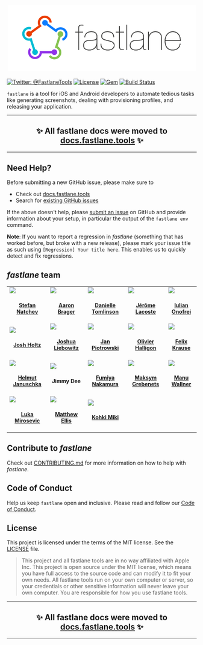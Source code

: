<h3 align="center">
  <img src="fastlane/assets/fastlane_text.png" alt="fastlane Logo" width=500 />
</h3>

[![Twitter: @FastlaneTools](https://img.shields.io/badge/contact-@FastlaneTools-blue.svg?style=flat)](https://twitter.com/FastlaneTools)
[![License](https://img.shields.io/badge/license-MIT-green.svg?style=flat)](https://github.com/fastlane/fastlane/blob/master/LICENSE)
[![Gem](https://img.shields.io/gem/v/fastlane.svg?style=flat)](https://rubygems.org/gems/fastlane)
[![Build Status](https://img.shields.io/circleci/project/fastlane/fastlane/master.svg?style=flat)](https://circleci.com/gh/fastlane/fastlane)

`fastlane` is a tool for iOS and Android developers to automate tedious tasks like generating screenshots, dealing with provisioning profiles, and releasing your application.

<hr />
<h2 align="center">
  ✨ All fastlane docs were moved to <a href="https://docs.fastlane.tools/">docs.fastlane.tools</a> ✨
</h2>
<hr />

## Need Help?

Before submitting a new GitHub issue, please make sure to

- Check out [docs.fastlane.tools](https://docs.fastlane.tools)
- Search for [existing GitHub issues](https://github.com/fastlane/fastlane/issues)

If the above doesn't help, please [submit an issue](https://github.com/fastlane/fastlane/issues) on GitHub and provide information about your setup, in particular the output of the `fastlane env` command.

**Note**: If you want to report a regression in _fastlane_ (something that has worked before, but broke with a new release), please mark your issue title as such using `[Regression] Your title here`. This enables us to quickly detect and fix regressions.

## _fastlane_ team

<table>
<tr>
<td id='stefan-natchev'>
<img src='https://github.com/snatchev.png?size=140'>
<h4 align='center'><a href='https://twitter.com/snatchev'>Stefan Natchev</a></h4>
</td>
<td id='aaron-brager'>
<img src='https://github.com/getaaron.png?size=140'>
<h4 align='center'><a href='https://twitter.com/getaaron'>Aaron Brager</a></h4>
</td>
<td id='danielle-tomlinson'>
<img src='https://github.com/DanToml.png?size=140'>
<h4 align='center'><a href='https://twitter.com/DanToml'>Danielle Tomlinson</a></h4>
</td>
<td id='jérôme-lacoste'>
<img src='https://github.com/lacostej.png?size=140'>
<h4 align='center'><a href='https://twitter.com/lacostej'>Jérôme Lacoste</a></h4>
</td>
<td id='iulian-onofrei'>
<img src='https://github.com/revolter.png?size=140'>
<h4 align='center'><a href='https://twitter.com/Revolt666'>Iulian Onofrei</a></h4>
</td>
</tr>
<tr>
<td id='josh-holtz'>
<img src='https://github.com/joshdholtz.png?size=140'>
<h4 align='center'><a href='https://twitter.com/joshdholtz'>Josh Holtz</a></h4>
</td>
<td id='joshua-liebowitz'>
<img src='https://github.com/taquitos.png?size=140'>
<h4 align='center'><a href='https://twitter.com/taquitos'>Joshua Liebowitz</a></h4>
</td>
<td id='jan-piotrowski'>
<img src='https://github.com/janpio.png?size=140'>
<h4 align='center'><a href='https://twitter.com/Sujan'>Jan Piotrowski</a></h4>
</td>
<td id='olivier-halligon'>
<img src='https://github.com/AliSoftware.png?size=140'>
<h4 align='center'><a href='https://twitter.com/aligatr'>Olivier Halligon</a></h4>
</td>
<td id='felix-krause'>
<img src='https://github.com/KrauseFx.png?size=140'>
<h4 align='center'><a href='https://twitter.com/KrauseFx'>Felix Krause</a></h4>
</td>
</tr>
<tr>
<td id='helmut-januschka'>
<img src='https://github.com/hjanuschka.png?size=140'>
<h4 align='center'><a href='https://twitter.com/hjanuschka'>Helmut Januschka</a></h4>
</td>
<td id='jimmy-dee'>
<img src='https://github.com/jdee.png?size=140'>
<h4 align='center'>Jimmy Dee</h4>
</td>
<td id='fumiya-nakamura'>
<img src='https://github.com/nafu.png?size=140'>
<h4 align='center'><a href='https://twitter.com/nafu003'>Fumiya Nakamura</a></h4>
</td>
<td id='maksym-grebenets'>
<img src='https://github.com/mgrebenets.png?size=140'>
<h4 align='center'><a href='https://twitter.com/mgrebenets'>Maksym Grebenets</a></h4>
</td>
<td id='manu-wallner'>
<img src='https://github.com/milch.png?size=140'>
<h4 align='center'><a href='https://twitter.com/acrooow'>Manu Wallner</a></h4>
</td>
</tr>
<tr>
<td id='luka-mirosevic'>
<img src='https://github.com/lmirosevic.png?size=140'>
<h4 align='center'><a href='https://twitter.com/lmirosevic'>Luka Mirosevic</a></h4>
</td>
<td id='matthew-ellis'>
<img src='https://github.com/matthewellis.png?size=140'>
<h4 align='center'><a href='https://twitter.com/mellis1995'>Matthew Ellis</a></h4>
</td>
<td id='kohki-miki'>
<img src='https://github.com/giginet.png?size=140'>
<h4 align='center'><a href='https://twitter.com/giginet'>Kohki Miki</a></h4>
</td>
</table>

## Contribute to _fastlane_

Check out [CONTRIBUTING.md](CONTRIBUTING.md) for more information on how to help with _fastlane_.

## Code of Conduct

Help us keep `fastlane` open and inclusive. Please read and follow our [Code of Conduct](https://github.com/fastlane/fastlane/blob/master/CODE_OF_CONDUCT.md).

## License

This project is licensed under the terms of the MIT license. See the [LICENSE](LICENSE) file.

> This project and all fastlane tools are in no way affiliated with Apple Inc. This project is open source under the MIT license, which means you have full access to the source code and can modify it to fit your own needs. All fastlane tools run on your own computer or server, so your credentials or other sensitive information will never leave your own computer. You are responsible for how you use fastlane tools.

<hr />
<h2 align="center">
  ✨ All fastlane docs were moved to <a href="https://docs.fastlane.tools/">docs.fastlane.tools</a> ✨
</h2>
<hr />
